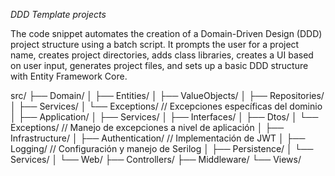 *DDD Template projects*

The code snippet automates the creation of a Domain-Driven Design (DDD) project structure using a batch script. It prompts the user for a project name, creates project directories, adds class libraries, creates a UI based on user input, generates project files, and sets up a basic DDD structure with Entity Framework Core.


src/
├── Domain/
│   ├── Entities/
│   ├── ValueObjects/
│   ├── Repositories/
│   ├── Services/
│   └── Exceptions/         // Excepciones específicas del dominio
│
├── Application/
│   ├── Services/
│   ├── Interfaces/
│   ├── Dtos/
│   └── Exceptions/         // Manejo de excepciones a nivel de aplicación
│
├── Infrastructure/
│   ├── Authentication/     // Implementación de JWT
│   ├── Logging/            // Configuración y manejo de Serilog
│   ├── Persistence/
│   └── Services/
│
└── Web/
    ├── Controllers/
    ├── Middleware/
    └── Views/
